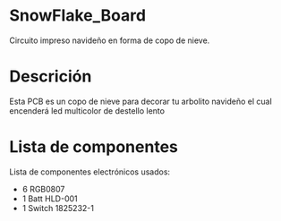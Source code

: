 # SnowFlake_Board
Circuito impreso navideño en forma de copo de nieve.
# Descrición
Esta PCB es un copo de nieve para decorar tu arbolito navideño el cual encenderá led multicolor de destello lento
# Lista de componentes
Lista de componentes electrónicos usados:
* 6 RGB0807
* 1 Batt HLD-001
* 1 Switch 1825232-1
